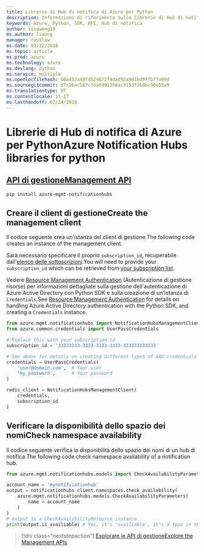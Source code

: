 ```yaml
---
title: Librerie di Hub di notifica di Azure per Python
description: Informazioni di riferimento sulle librerie di Hub di notifica di Azure per Python
keywords: Azure, Python, SDK, API, Hub di notifica
author: lisawong19
ms.author: liwong
manager: routlaw
ms.date: 02/22/2018
ms.topic: article
ms.prod: azure
ms.technology: azure
ms.devlang: python
ms.service: multiple
ms.openlocfilehash: 66b452a40fd524672f4dad92a9d1bd0ffb77a99d
ms.sourcegitcommit: d7c26ac167cf6a6491358ac3153f268bc90e55e9
ms.translationtype: HT
ms.contentlocale: it-IT
ms.lasthandoff: 02/24/2018
---
```

# <a name="azure-notification-hubs-libraries-for-python"></a><span data-ttu-id="d0ff4-104">Librerie di Hub di notifica di Azure per Python</span><span class="sxs-lookup"><span data-stu-id="d0ff4-104">Azure Notification Hubs libraries for python</span></span>

## <a name="management-apipythonapioverviewazurenotificationhubsmanagement"></a>[<span data-ttu-id="d0ff4-105">API di gestione</span><span class="sxs-lookup"><span data-stu-id="d0ff4-105">Management API</span></span>](/python/api/overview/azure/notificationhubs/management)

```bash
pip install azure-mgmt-notificationhubs
```

## <a name="create-the-management-client"></a><span data-ttu-id="d0ff4-106">Creare il client di gestione</span><span class="sxs-lookup"><span data-stu-id="d0ff4-106">Create the management client</span></span>

<span data-ttu-id="d0ff4-107">Il codice seguente crea un'istanza del client di gestione.</span><span class="sxs-lookup"><span data-stu-id="d0ff4-107">The following code creates an instance of the management client.</span></span>

<span data-ttu-id="d0ff4-108">Sarà necessario specificare il proprio ``subscription_id``, recuperabile dall'[elenco delle sottoscrizioni](https://manage.windowsazure.com/#Workspaces/AdminTasks/SubscriptionMapping).</span><span class="sxs-lookup"><span data-stu-id="d0ff4-108">You will need to provide your ``subscription_id`` which can be retrieved from [your subscription list](https://manage.windowsazure.com/#Workspaces/AdminTasks/SubscriptionMapping).</span></span>

<span data-ttu-id="d0ff4-109">Vedere [Resource Management Authentication](/python/azure/python-sdk-azure-authenticate) (Autenticazione di gestione risorse) per informazioni dettagliate sulla gestione dell'autenticazione di Azure Active Directory con Python SDK e sulla creazione di un'istanza di ``Credentials``.</span><span class="sxs-lookup"><span data-stu-id="d0ff4-109">See [Resource Management Authentication](/python/azure/python-sdk-azure-authenticate) for details on handling Azure Active Directory authentication with the Python SDK, and creating a ``Credentials`` instance.</span></span>

```python
from azure.mgmt.notificationhubs import NotificationHubsManagementClient
from azure.common.credentials import UserPassCredentials

# Replace this with your subscription id
subscription_id = '33333333-3333-3333-3333-333333333333'

# See above for details on creating different types of AAD credentials
credentials = UserPassCredentials(
    'user@domain.com',  # Your user
    'my_password',      # Your password
)

redis_client = NotificationHubsManagementClient(
    credentials,
    subscription_id
)
```

## <a name="check-namespace-availability"></a><span data-ttu-id="d0ff4-110">Verificare la disponibilità dello spazio dei nomi</span><span class="sxs-lookup"><span data-stu-id="d0ff4-110">Check namespace availability</span></span>

<span data-ttu-id="d0ff4-111">Il codice seguente verifica la disponibilità dello spazio dei nomi di un hub di notifica.</span><span class="sxs-lookup"><span data-stu-id="d0ff4-111">The following code check namespace availability of a notification hub.</span></span>
```python
from azure.mgmt.notificationhubs.models import CheckAvailabilityParameters

account_name = 'mynotificationhub'
output = notificationhubs_client.namespaces.check_availability(
    azure.mgmt.notificationhubs.models.CheckAvailabilityParameters(
        name = account_name
    )
)
# output is a CheckAvailibilityResource instance
print(output.is_availiable) # Yes, it's 'availiable', it's a typo in the REST API
```

> [!div class="nextstepaction"]
> [<span data-ttu-id="d0ff4-112">Esplorare le API di gestione</span><span class="sxs-lookup"><span data-stu-id="d0ff4-112">Explore the Management APIs</span></span>](/python/api/overview/azure/notificationhubs/management)
